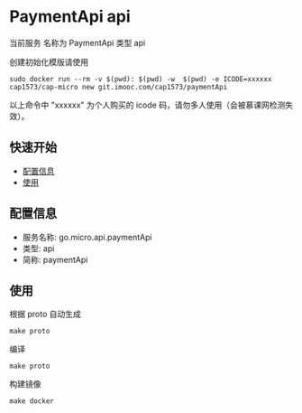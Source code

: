 # PaymentApi api 
当前服务 名称为 PaymentApi 类型 api 

创建初始化模版请使用

```
sudo docker run --rm -v $(pwd): $(pwd) -w  $(pwd) -e ICODE=xxxxxx cap1573/cap-micro new git.imooc.com/cap1573/paymentApi
```
以上命令中 "xxxxxx" 为个人购买的 icode 码，请勿多人使用（会被慕课网检测失效）。

## 快速开始

- [配置信息](#配置信息)
- [使用](#使用)

## 配置信息

- 服务名称: go.micro.api.paymentApi
- 类型: api
- 简称: paymentApi

 

## 使用
根据 proto 自动生成
```
make proto
```

编译
```
make proto
```

构建镜像
```
make docker
```